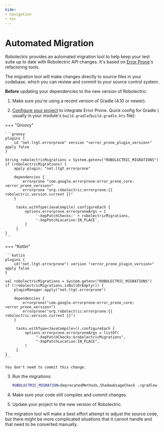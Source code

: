 ```yaml
---
hide:
- navigation
- toc
---
```


<!-- markdownlint-disable MD029 -->

# Automated Migration

Robolectric provides an automated migration tool to help keep your test suite up to date with
Robolectric API changes. It's based on [Error Prone][error-prone-refactoring]'s refactoring tools.

The migration tool will make changes directly to source files in your codebase, which you can review
and commit to your source control system.

**Before** updating your dependencies to the new version of Robolectric:

1. Make sure you're using a recent version of Gradle (4.10 or newer).

2. [Configure your project][error-prone-setup] to integrate Error Prone. Quick config for Gradle (
   usually in your module's `build.gradle`/`build.gradle.kts` file):

=== "Groovy"

    ```groovy
    plugins {
        id "net.ltgt.errorprone" version "<error_prone_plugin_version>" apply false
    }

    String robolectricMigrations = System.getenv("ROBOLECTRIC_MIGRATIONS")
    if (robolectricMigrations) {
        apply plugin: "net.ltgt.errorprone"

        dependencies {
            errorprone "com.google.errorprone:error_prone_core:<error_prone_version>"
            errorprone "org.robolectric:errorprone:{{ robolectric.version.current }}"
        }

         tasks.withType(JavaCompile).configureEach {
             options.errorprone.errorproneArgs = [
                  '-XepPatchChecks:' + robolectricMigrations,
                  '-XepPatchLocation:IN_PLACE',
             ]
         }
    }
    ```

=== "Kotlin"

    ```kotlin
    plugins {
        id("net.ltgt.errorprone") version "<error_prone_plugin_version>" apply false
    }

    val robolectricMigrations = System.getenv("ROBOLECTRIC_MIGRATIONS")
    if (!robolectricMigrations.isNullOrEmpty()) {
        pluginManager.apply("net.ltgt.errorprone")

        dependencies {
            errorprone("com.google.errorprone:error_prone_core:<error_prone_version>")
            errorprone("org.robolectric:errorprone:{{ robolectric.version.current }}")
        }

         tasks.withType<JavaCompile>().configureEach {
             options.errorprone.errorproneArgs = listOf(
                  "-XepPatchChecks:$robolectricMigrations",
                  "-XepPatchLocation:IN_PLACE",
             )
         }
    }
    ```

    You don't need to commit this change.

3. Run the migrations:

    ```bash
    ROBOLECTRIC_MIGRATION=DeprecatedMethods,ShadowUsageCheck ./gradlew clean :compileDebugUnitTestJava
    ```

4. Make sure your code still compiles and commit changes.
5. Update your project to the new version of Robolectric.

The migration tool will make a best effort attempt to adjust the source code, but there might be
more complicated situations that it cannot handle and that need to be converted manually.

[error-prone-refactoring]: https://errorprone.info/docs/patching
[error-prone-setup]: https://errorprone.info/docs/installation
